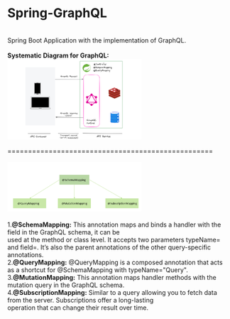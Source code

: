 # Spring-GraphQL<br/>
<br/>
Spring Boot Application with the implementation of GraphQL.
<br/>
<br/>
<b>Systematic Diagram for GraphQL:</b>
<img src="images/GraphQL_spring-1-1536x922.png" width="60%" height="50%" >


==================================================
<br/>
<br/>
<img src="images/graphql.png" width="60%" height="50%">
<br/>
<br/>
1.<b>@SchemaMapping:</b> This annotation maps and binds a handler with the field in the GraphQL schema, it can be<br/> used at the method or class level.
It accepts two parameters typeName= and field=. It’s also the parent annotations of the other query-specific annotations.</br>
2.<b>@QueryMapping:</b> @QueryMapping is a composed annotation that acts as a shortcut for @SchemaMapping with typeName="Query".</br>
3.<b>@MutationMapping:</b> This annotation maps handler methods with the mutation query in the GraphQL schema.<br/>
4.<b>@SubscriptionMapping:</b> Similar to a query allowing you to fetch data from the server. Subscriptions offer a long-lasting</br>
operation that can change their result over time.

